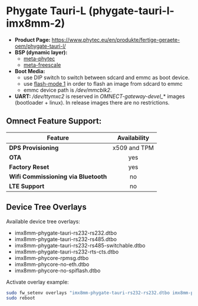 # Phygate Tauri-L (phygate-tauri-l-imx8mm-2)

- **Product Page:** https://www.phytec.eu/en/produkte/fertige-geraete-oem/phygate-tauri-l/
- **BSP (dynamic layer):**  
  - [meta-phytec](https://github.com/phytec/meta-phytec)
  - [meta-freescale](https://github.com/Freescale/meta-freescale)
- **Boot Media:** 
  - use DIP switch to switch between sdcard and emmc as boot device. 
  - use [flash-mode 1](../README.md#flash-mode-1) in order to flash an image from sdcard to emmc
  - emmc device path is */dev/mmcblk2*.
- **UART:** */dev/ttymxc2* is reserved in *OMNECT-gateway-devel_** images (bootloader + linux). In release images there are no restrictions.

## Omnect Feature Support:

| Feature | Availability |
| ------------------------------------ | :-------------: |
| **DPS Provisioning**                 | x509 and TPM    |
| **OTA**                              | yes             |
| **Factory Reset**                    | yes             |
| **Wifi Commissioning via Bluetooth** | no              |
| **LTE Support**                      | no              |

## Device Tree Overlays

Available device tree overlays:
- imx8mm-phygate-tauri-rs232-rs232.dtbo
- imx8mm-phygate-tauri-rs232-rs485.dtbo
- imx8mm-phygate-tauri-rs232-rs485-switchable.dtbo
- imx8mm-phygate-tauri-rs232-rts-cts.dtbo
- imx8mm-phycore-rpmsg.dtbo
- imx8mm-phycore-no-eth.dtbo
- imx8mm-phycore-no-spiflash.dtbo

Activate overlay example:
```sh
sudo fw_setenv overlays "imx8mm-phygate-tauri-rs232-rs232.dtbo imx8mm-phycore-no-eth.dtbo"
sudo reboot
```
